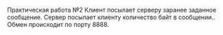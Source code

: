 Практическая работа №2
Клиент посылает серверу заранее заданное сообщение. Сервер посылает клиенту количество байт в сообщении.. Обмен происходит по порту 8888.

